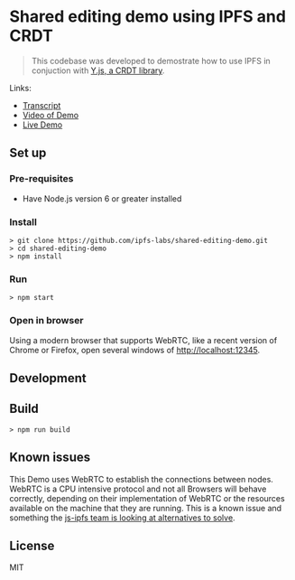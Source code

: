 # Shared editing demo using IPFS and CRDT

> This codebase was developed to demostrate how to use IPFS in conjuction with [Y.js, a CRDT library](http://y-js.org/).

Links:

- [Transcript](SCRIPT.md)
- [Video of Demo](https://www.youtube.com/watch?v=-kdx8rJd8rQ)
- [Live Demo](<insert IPFS hash>)

## Set up

### Pre-requisites

-  Have Node.js version 6 or greater installed

### Install

```
> git clone https://github.com/ipfs-labs/shared-editing-demo.git
> cd shared-editing-demo
> npm install
```

### Run

```
> npm start
```

### Open in browser

Using a modern browser that supports WebRTC, like a recent version of Chrome or Firefox, open several windows of [http://localhost:12345](http://localhost:12345).

## Development

## Build

```
> npm run build
```

## Known issues

This Demo uses WebRTC to establish the connections between nodes. WebRTC is a CPU intensive protocol and not all Browsers will behave correctly, depending on their implementation of WebRTC or the resources available on the machine that they are running. This is a known issue and something the [js-ipfs team is looking at alternatives to solve](https://github.com/ipfs/js-ipfs/issues/962).

## License

MIT
